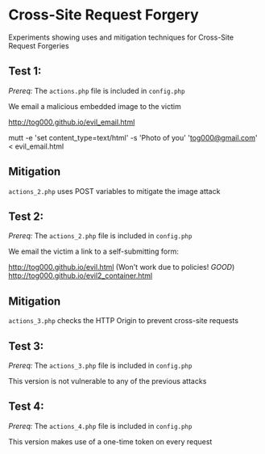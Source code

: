Cross-Site Request Forgery
================

Experiments showing uses and mitigation techniques for Cross-Site Request Forgeries

Test 1:
---

*Prereq:* The `actions.php` file is included in `config.php`

We email a malicious embedded image to the victim

http://tog000.github.io/evil_email.html

mutt -e 'set content_type=text/html' -s 'Photo of you' 'tog000@gmail.com' < evil_email.html

Mitigation
----
`actions_2.php` uses POST variables to mitigate the image attack

Test 2:
---

*Prereq:* The `actions_2.php` file is included in `config.php`

We email the victim a link to a self-submitting form:

http://tog000.github.io/evil.html (Won't work due to policies! *GOOD*)
http://tog000.github.io/evil2_container.html

Mitigation
----
`actions_3.php` checks the HTTP Origin to prevent cross-site requests

Test 3:
---

*Prereq:* The `actions_3.php` file is included in `config.php`

This version is not vulnerable to any of the previous attacks

Test 4:
---

*Prereq:* The `actions_4.php` file is included in `config.php`

This version makes use of a one-time token on every request

